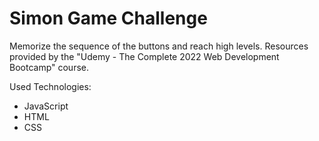 # Simon Game Challenge

Memorize the sequence of the buttons and reach high levels.
Resources provided by the "Udemy - The Complete 2022 Web Development Bootcamp" course. 

Used Technologies:
- JavaScript
- HTML
- CSS
